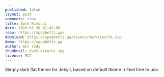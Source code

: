 ```yaml
---
published: false
layout: post
comments: true
title: Dark Kimochi
date: 2016-01-30 01:42:00
repo: https://spaghetti.ga/
download: https://spaghetti.ga/assets/darkkimochi.zip
demo: https://spaghetti.ga
author: Axl Yody
thumbnail: dark-kimochi.jpg
license: MIT
---
```


Simply dark flat theme for Jekyll, based on default theme :) Feel free to use.
